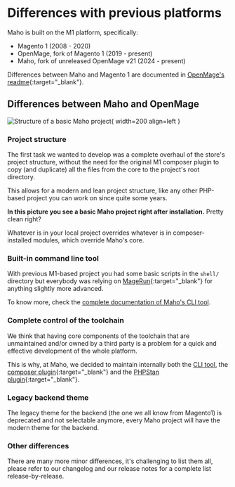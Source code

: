# Differences with previous platforms

Maho is built on the M1 platform, specifically:

- Magento 1 (2008 - 2020)
- OpenMage, fork of Magento 1 (2019 - present)
- Maho, fork of unreleased OpenMage v21 (2024 - present)

Differences between Maho and Magento 1 are documented in
[OpenMage's readme](https://github.com/openmage/magento-lts/?tab=readme-ov-file#between-magento-1945-and-openmage-19x){:target="_blank"}.

## Differences between Maho and OpenMage

![Structure of a basic Maho project](/assets/basic-project-structure.png){ width=200 align=left }

### Project structure

The first task we wanted to develop was a complete overhaul of the store's project structure, without the need for the
original M1 composer plugin to copy (and duplicate) all the files from the core to the project's root directory.

This allows for a modern and lean project structure, like any other PHP-based project you can work on since quite
some years.

**In this picture you see a basic Maho project right after installation.** Pretty clean right?

Whatever is in your local project overrides whatever is in composer-installed modules, which override Maho's core.

<div style="clear: both"></div>

### Built-in command line tool

With previous M1-based project you had some basic scripts in the `shell/` directory but everybody was relying on
[MageRun](https://magerun.net/){:target="_blank"} for anything slightly more advanced.

To know more, check the [complete documentation of Maho's CLI tool](cli-tool.md).

### Complete control of the toolchain

We think that having core components of the toolchain that are unmaintained and/or owned by a third party is a
problem for a quick and effective development of the whole platform.

This is why, at Maho, we decided to maintain internally both the [CLI tool](cli-tool.md), the
[composer plugin](https://github.com/MahoCommerce/maho-composer-plugin){:target="_blank"} and the
[PHPStan plugin](https://github.com/MahoCommerce/maho-phpstan-plugin){:target="_blank"}.

### Legacy backend theme

The legacy theme for the backend (the one we all know from Magento1) is deprecated and not selectable anymore,
every Maho project will have the modern theme for the backend.

### Other differences

There are many more minor differences, it's challenging to list them all, please refer to our changelog and our release
notes for a complete list release-by-release.
